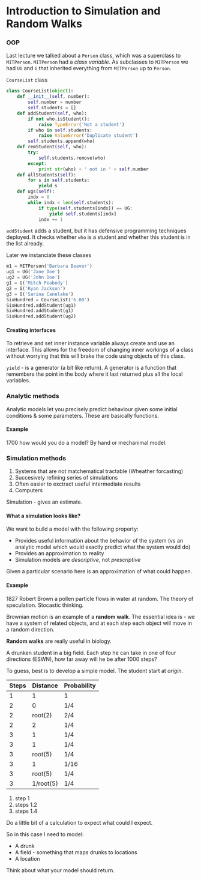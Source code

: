 Introduction to Simulation and Random Walks
===========================================

### OOP

Last lecture we talked about a `Person` class, which was a superclass to `MITPerson`. `MITPerson` had a *class variable*. As subclasses to `MITPerson` we had `UG` and `G` that inherited everything from `MITPerson` up to `Person`.

`CourseList` class

```Python
class CourseList(object):
    def __init__(self, number):
        self.number = number
        self.students = []
    def addStudent(self, who):
        if not who.isStudent():
            raise TypeError('Not a student')
        if who in self.students:
            raise ValueError('Duplicate student')
        self.students.append(who)
    def remStudent(self, who):
        try:
            self.students.remove(who)
        except:
            print str(who) + ' not in ' + self.number
    def allStudents(self):
        for s in self.students:
            yield s
    def ugs(self):
        indx = 0
        while indx < len(self.students):
            if type(self.students[indx]) == UG:
                yield self.students[indx]
            indx += 1
```

`addStudent` adds a student, but it has defensive programming techniques deployed. It checks whether `who` is a student and whether this student is in the list already.

Later we instanciate these classes

```Python
m1 = MITPerson('Barbara Beaver')
ug1 = UG('Jane Doe')
ug2 = UG('John Doe')
g1 = G('Mitch Peabody')
g2 = G('Ryan Jackson')
g3 = G('Sarina Canelake')
SixHundred = CourseList('6.00')
SixHundred.addStudent(ug1)
SixHundred.addStudent(g1)
SixHundred.addStudent(ug2)
```

#### Creating interfaces

To retrieve and set inner instance variable always create and use an interface. This allows for the freedom of changing inner workings of a class without worrying that this will brake the code using objects of this class.

`yield` - is a generator (a bit like return). A generator is a function that remembers the point in the body where it last returned plus all the local variables.

### Analytic methods

Analytic models let you precisely predict behaviour given some initial conditions & some parameters. These are basically functions.

#### Example

1700 how would you do a model? By hand or mechanimal model.

### Simulation methods

1. Systems that are not matchematical tractable (Wheather forcasting)
2. Succesively refining series of simulations
3. Often easier to exctract useful intermediate results
4. Computers

Simulation - gives an estimate.

#### What a simulation looks like?

We want to build a model with the following property:

* Provides useful information about the behavior of the system (vs an analytic model which would exactly predict what the system would do)
* Provides an approximation to reality
* Simulation models are *descriptive*, not *prescriptive*

Given a particular scenario here is an approximation of what could happen.

#### Example

1827 Robert Brown a pollen particle flows in water at random. The theory of speculation. Stocastic thinking.

Brownian motion is an example of a **random walk**. The essential idea is - we have a system of related objects, and at each step each object will move in a random direction.

**Random walks** are really useful in biology.

A drunken student in a big field. Each step he can take in one of four directions (ESWN), how far away will he be after 1000 steps?

To guess, best is to develop a simple model. The student start at *origin*.

| Steps | Distance | Probability |
|-------|----------|-------------|
| 1     | 1        | 1           |
| 2     | 0        | 1/4         |
| 2     | root(2)  | 2/4         |
| 2     | 2        | 1/4         |
| 3     | 1        | 1/4         |
| 3     | 1        | 1/4         |
| 3     | root(5)  | 1/4         |
| 3     | 1        | 1/16        |
| 3     | root(5)  | 1/4         |
| 3     | 1/root(5) | 1/4        |

1. step 1
2. steps 1.2
3. steps 1.4

Do a little bit of a calculation to expect what could I expect.

So in this case I need to model:

* A drunk
* A field - something that maps drunks to locations
* A location

Think about what your model should return.
